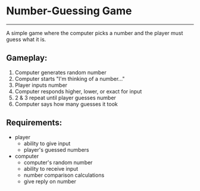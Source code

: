 # Number-Guessing Game
----------------------

A simple game where the computer picks a number and the player must guess what it is.

## Gameplay:
1. Computer generates random number
2. Computer starts "I'm thinking of a number..."
3. Player inputs number
4. Computer responds higher, lower, or exact for input
5. 2 & 3 repeat until player guesses number
6. Computer says how many guesses it took

## Requirements:
* player
  * ability to give input
  * player's guessed numbers
* computer
  * computer's random number
  * ability to receive input
  * number comparison calculations
  * give reply on number
